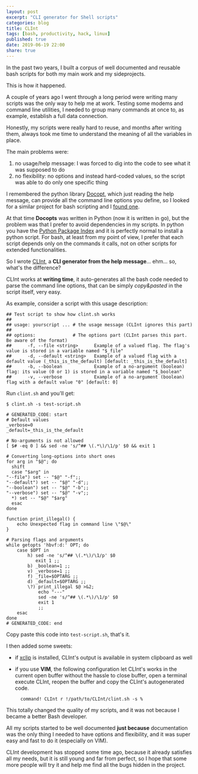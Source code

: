 ```yaml
---
layout: post
excerpt: "CLI generator for Shell scripts"
categories: blog
title: CLInt
tags: [bash, productivity, hack, linux]
published: true
date: 2019-06-19 22:00
share: true
---
```


In the past two years, I built a corpus of well documented and reusable bash scripts for both my main work and my sideprojects.

This is how it happened.

A couple of years ago I went through a long period were writing many scripts was the only way to help me at work.
Testing some modems and command line utilities, I needed to group many commands at once to, as example, establish a full data connection.

Honestly, my scripts were really hard to reuse, and months after writing them, always took me time to understand the meaning of all the variables in place.

The main problems were:

1. no usage/help message: I was forced to dig into the code to see what it was supposed to do
2. no flexibility: no options and instead hard-coded values, so the script was able to do only one specific thing

I remembered the python library [Docopt](http://docopt.org/), which just reading the help message, can provide all the
command line options you define, so I looked for a similar project for bash scripting and I [found one](https://github.com/docopt/docopts).

At that time **Docopts** was written in Python (now it is written in go), but the problem was that I prefer to avoid
dependencies in my scripts. In python you have the [Python Package Index](https://pypi.org/) and it is perfectly
normal to install a python script. For bash, at least from my point of view, I prefer that each script depends
only on the commands it calls, not on other scripts for extended functionalities.

So I wrote [CLInt](https://github.com/clobrano/CLInt), a **CLI generator from the help message**... ehm... so, what's the difference?

CLInt works at **writing time**, it auto-generates all the bash code needed to parse the command line options, that
can be simply *copy&pasted* in the script itself, very easy.

As example, consider a script with this usage description:

    ## Test script to show how clint.sh works
    ##
    ## usage: yourscript ... # the usage message (CLInt ignores this part)
    ##
    ## options:              # The options part (CLInt parses this part. Be aware of the format)
    ##      -f, --file <string>      Example of a valued flag. The flag's value is stored in a variable named "$_file"
    ##      -d, --default <string>   Example of a valued flag with a default value (_this_is_the_default) [default: _this_is_the_default]
    ##      -b, --boolean            Example of a no-argument (boolean) flag: its value (0 or 1) is stored in a variable named "$_boolean"
    ##      -v, --verbose            Example of a no-argument (boolean) flag with a default value "0" [default: 0]

Run `clint.sh` and you'll get:

    $ clint.sh -s test-script.sh

    # GENERATED_CODE: start
    # Default values
    _verbose=0
    _default=_this_is_the_default

    # No-arguments is not allowed
    [ $# -eq 0 ] && sed -ne 's/^## \(.*\)/\1/p' $0 && exit 1

    # Converting long-options into short ones
    for arg in "$@"; do
      shift
      case "$arg" in
    "--file") set -- "$@" "-f";;
    "--default") set -- "$@" "-d";;
    "--boolean") set -- "$@" "-b";;
    "--verbose") set -- "$@" "-v";;
      *) set -- "$@" "$arg"
      esac
    done

    function print_illegal() {
        echo Unexpected flag in command line \"$@\"
    }

    # Parsing flags and arguments
    while getopts 'hbvf:d:' OPT; do
        case $OPT in
            h) sed -ne 's/^## \(.*\)/\1/p' $0
               exit 1 ;;
            b) _boolean=1 ;;
            v) _verbose=1 ;;
            f) _file=$OPTARG ;;
            d) _default=$OPTARG ;;
            \?) print_illegal $@ >&2;
                echo "---"
                sed -ne 's/^## \(.*\)/\1/p' $0
                exit 1
                ;;
        esac
    done
    # GENERATED_CODE: end

Copy paste this code into `test-script.sh`, that's it.

I then added some sweets:

- if [xclip](https://github.com/astrand/xclip) is installed, CLInt's output is available in system clipboard as well
- if you use **VIM**, the following configuration let CLInt's works in the current open buffer without the hassle to close buffer, open a terminal execute CLInt, reopen the buffer and copy the CLInt's autogenerated code.

        command! CLInt r !/path/to/CLInt/clint.sh -s %

This totally changed the quality of my scripts, and it was not because I became a better Bash developer.

All my scripts started to be well documented **just because** documentation was the only thing I needed to have options and flexibility, and it was super easy and fast to do it (especially on VIM).

CLInt development has stopped some time ago, because it already satisfies all my needs, but it is still young and far from perfect, so I hope that some more people will try it and help me find all the bugs hidden in the project.

